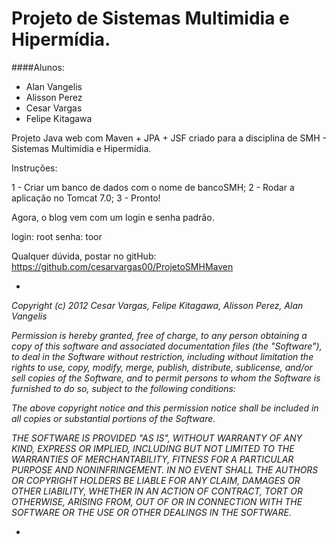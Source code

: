 Projeto de Sistemas Multimidia e Hipermídia.
===========================================
####Alunos:
+ Alan Vangelis 
+ Alisson Perez 
+ Cesar Vargas
+ Felipe Kitagawa 

Projeto Java web com Maven + JPA + JSF criado para a disciplina de SMH - Sistemas Multimídia e Hipermídia.

Instruções:

1 - Criar um banco de dados com o nome de bancoSMH;
2 - Rodar a aplicação no Tomcat 7.0;
3 - Pronto!

Agora, o blog vem com um login e senha padrão.

login: root
senha: toor

Qualquer dúvida, postar no gitHub: https://github.com/cesarvargas00/ProjetoSMHMaven

-
_Copyright (c) 2012 Cesar Vargas, Felipe Kitagawa, Alisson Perez, Alan Vangelis_

_Permission is hereby granted, free of charge, to any person obtaining a copy of this software and associated documentation files (the "Software"), to deal in the Software without restriction, including without limitation the rights to use, copy, modify, merge, publish, distribute, sublicense, and/or sell copies of the Software, and to permit persons to whom the Software is furnished to do so, subject to the following conditions:_

_The above copyright notice and this permission notice shall be included in all copies or substantial portions of the Software._

_THE SOFTWARE IS PROVIDED "AS IS", WITHOUT WARRANTY OF ANY KIND, EXPRESS OR IMPLIED, INCLUDING BUT NOT LIMITED TO THE WARRANTIES OF MERCHANTABILITY, FITNESS FOR A PARTICULAR PURPOSE AND NONINFRINGEMENT. IN NO EVENT SHALL THE AUTHORS OR COPYRIGHT HOLDERS BE LIABLE FOR ANY CLAIM, DAMAGES OR OTHER LIABILITY, WHETHER IN AN ACTION OF CONTRACT, TORT OR OTHERWISE, ARISING FROM, OUT OF OR IN CONNECTION WITH THE SOFTWARE OR THE USE OR OTHER DEALINGS IN THE SOFTWARE._

-
